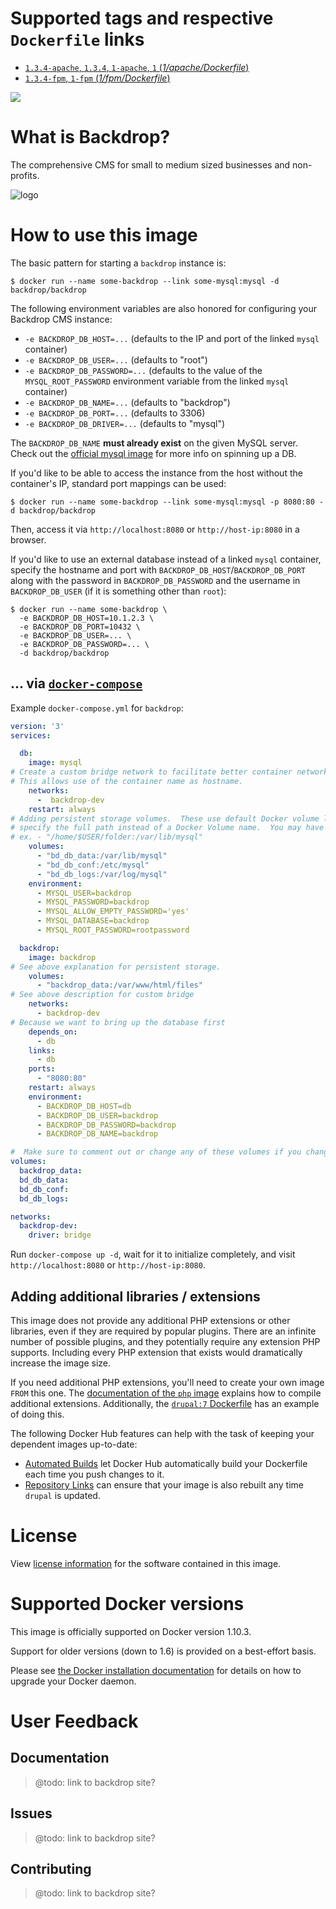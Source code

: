 # Supported tags and respective `Dockerfile` links

- [`1.3.4-apache`, `1.3.4`, `1-apache`, `1` (*1/apache/Dockerfile*)](https://github.com/kalabox/backdrop-docker/blob/master/1/apache/Dockerfile)
- [`1.3.4-fpm`, `1-fpm` (*1/fpm/Dockerfile*)](https://github.com/kalabox/backdrop-docker/blob/master/1/fpm/Dockerfile)

[![](https://badge.imagelayers.io/kalabox/backdrop:latest.svg)](https://imagelayers.io/?images=kalabox/backdrop:latest 'Get your own badge on imagelayers.io')

# What is Backdrop?

The comprehensive CMS for small to medium sized businesses and non-profits.

![logo](https://backdropcms.org/files/inline-images/Backdrop-Logo-Vertical_0.png)

# How to use this image

The basic pattern for starting a `backdrop` instance is:

```console
$ docker run --name some-backdrop --link some-mysql:mysql -d backdrop/backdrop
```

The following environment variables are also honored for configuring your Backdrop CMS instance:

- `-e BACKDROP_DB_HOST=...` (defaults to the IP and port of the linked `mysql` container)
- `-e BACKDROP_DB_USER=...` (defaults to "root")
- `-e BACKDROP_DB_PASSWORD=...` (defaults to the value of the `MYSQL_ROOT_PASSWORD` environment variable from the linked `mysql` container)
- `-e BACKDROP_DB_NAME=...` (defaults to "backdrop")
- `-e BACKDROP_DB_PORT=...` (defaults to 3306)
- `-e BACKDROP_DB_DRIVER=...` (defaults to "mysql")

The `BACKDROP_DB_NAME` **must already exist** on the given MySQL server. Check out the [official mysql image](https://hub.docker.com/_/mysql/) for more info on spinning up a DB.

If you'd like to be able to access the instance from the host without the container's IP, standard port mappings can be used:

```console
$ docker run --name some-backdrop --link some-mysql:mysql -p 8080:80 -d backdrop/backdrop
```

Then, access it via `http://localhost:8080` or `http://host-ip:8080` in a browser.

If you'd like to use an external database instead of a linked `mysql` container, specify the hostname and port with `BACKDROP_DB_HOST`/`BACKDROP_DB_PORT` along with the password in `BACKDROP_DB_PASSWORD` and the username in `BACKDROP_DB_USER` (if it is something other than `root`):

```console
$ docker run --name some-backdrop \
  -e BACKDROP_DB_HOST=10.1.2.3 \
  -e BACKDROP_DB_PORT=10432 \
  -e BACKDROP_DB_USER=... \
  -e BACKDROP_DB_PASSWORD=... \
  -d backdrop/backdrop
```

## ... via [`docker-compose`](https://github.com/docker/compose)

Example `docker-compose.yml` for `backdrop`:

```yaml
version: '3'
services:

  db:
    image: mysql
# Create a custom bridge network to facilitate better container networking.
# This allows use of the container name as hostname.
    networks:
      -  backdrop-dev
    restart: always
# Adding persistent storage volumes.  These use default Docker volume locations.  To use user directories
# specify the full path instead of a Docker Volume name.  You may have to set UID and GUID if you encounter permissions errors.
# ex. - "/home/$USER/folder:/var/lib/mysql"
    volumes:
      - "bd_db_data:/var/lib/mysql"
      - "bd_db_conf:/etc/mysql"
      - "bd_db_logs:/var/log/mysql"
    environment:
      - MYSQL_USER=backdrop
      - MYSQL_PASSWORD=backdrop
      - MYSQL_ALLOW_EMPTY_PASSWORD='yes'
      - MYSQL_DATABASE=backdrop
      - MYSQL_ROOT_PASSWORD=rootpassword

  backdrop:
    image: backdrop
# See above explanation for persistent storage.
    volumes:
      - "backdrop_data:/var/www/html/files"
# See above description for custom bridge
    networks:
      - backdrop-dev
# Because we want to bring up the database first
    depends_on:
      - db
    links:
      - db
    ports:
      - "8080:80"
    restart: always
    environment:
      - BACKDROP_DB_HOST=db
      - BACKDROP_DB_USER=backdrop
      - BACKDROP_DB_PASSWORD=backdrop
      - BACKDROP_DB_NAME=backdrop

#  Make sure to comment out or change any of these volumes if you change any of the above
volumes:
  backdrop_data:
  bd_db_data:
  bd_db_conf:
  bd_db_logs:

networks:
  backdrop-dev:
    driver: bridge

```

Run `docker-compose up -d`, wait for it to initialize completely, and visit `http://localhost:8080` or `http://host-ip:8080`.

## Adding additional libraries / extensions

This image does not provide any additional PHP extensions or other libraries, even if they are required by popular plugins. There are an infinite number of possible plugins, and they potentially require any extension PHP supports. Including every PHP extension that exists would dramatically increase the image size.

If you need additional PHP extensions, you'll need to create your own image `FROM` this one. The [documentation of the `php` image](https://github.com/docker-library/docs/blob/master/php/README.md#how-to-install-more-php-extensions) explains how to compile additional extensions. Additionally, the [`drupal:7` Dockerfile](https://github.com/docker-library/drupal/blob/bee08efba505b740a14d68254d6e51af7ab2f3ea/7/Dockerfile#L6-9) has an example of doing this.

The following Docker Hub features can help with the task of keeping your dependent images up-to-date:

- [Automated Builds](https://docs.docker.com/docker-hub/builds/) let Docker Hub automatically build your Dockerfile each time you push changes to it.
- [Repository Links](https://docs.docker.com/docker-hub/builds/#repository-links) can ensure that your image is also rebuilt any time `drupal` is updated.

# License

View [license information](https://www.drupal.org/licensing/faq) for the software contained in this image.

# Supported Docker versions

This image is officially supported on Docker version 1.10.3.

Support for older versions (down to 1.6) is provided on a best-effort basis.

Please see [the Docker installation documentation](https://docs.docker.com/installation/) for details on how to upgrade your Docker daemon.

# User Feedback

## Documentation

 > @todo: link to backdrop site?

## Issues

 > @todo: link to backdrop site?

## Contributing

 >  @todo: link to backdrop site?

